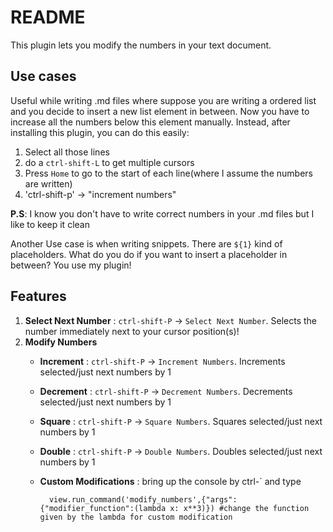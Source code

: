 # README
This plugin lets you modify the numbers in your text document. 

## Use cases
Useful while writing .md files where suppose you are writing a ordered list and you decide to insert a new list element in between. Now you have to increase all the numbers below this element manually. Instead, after installing this plugin, you can do this easily:

1. Select all those lines
2. do a `ctrl-shift-L` to get multiple cursors
3. Press `Home` to go to the start of each line(where I assume the numbers are written)
4. 'ctrl-shift-p' -> "increment numbers"

**P.S**: I know you don't have to write correct numbers in your .md files but I like to keep it clean

Another Use case is when writing snippets. There are `${1}` kind of placeholders. What do you do if you want to insert a placeholder in between? You use my plugin!

## Features

1. **Select Next Number** : `ctrl-shift-P` -> `Select Next Number`. Selects the number immediately next to your cursor position(s)!
2. **Modify Numbers** 
	* **Increment** : `ctrl-shift-P` -> `Increment Numbers`. Increments selected/just next numbers by 1
	* **Decrement** : `ctrl-shift-P` -> `Decrement Numbers`. Decrements selected/just next numbers by 1
	* **Square** : `ctrl-shift-P` -> `Square Numbers`. Squares selected/just next numbers by 1
	* **Double** : `ctrl-shift-P` -> `Double Numbers`. Doubles selected/just next numbers by 1
	* **Custom Modifications** : bring up the console by ctrl-\` and type 
        
            view.run_command('modify_numbers',{"args":{"modifier_function":(lambda x: x**3)}) #change the function given by the lambda for custom modification
